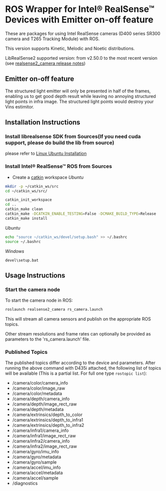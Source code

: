 # ROS Wrapper for Intel&reg; RealSense&trade; Devices with Emitter on-off feature

These are packages for using Intel RealSense cameras (D400 series SR300 camera and T265 Tracking Module) with ROS.

This version supports Kinetic, Melodic and Noetic distributions.


LibRealSense2 supported version: from v2.50.0 to the most recent version (see [realsense2_camera release notes](https://github.com/IntelRealSense/realsense-ros/releases))


## Emitter on-off feature
The structured light emitter will only be presented in half of the frames, enabling us to get good depth result while leaving no annoying structured light points in infra image. The structured light points would destroy your Vins estimitor.
## Installation Instructions
### Install librealsense SDK from Sources(If you need cuda support, please do build the lib from source)
please refer to [Linux Ubuntu Installation](https://github.com/IntelRealSense/librealsense/blob/master/doc/installation.md)
### Install Intel&reg; RealSense&trade; ROS from Sources

  - Create a [catkin](http://wiki.ros.org/catkin#Installing_catkin) workspace
    *Ubuntu*

  ```bash
  mkdir -p ~/catkin_ws/src
  cd ~/catkin_ws/src/
  ```

  
  ```bash
  catkin_init_workspace
  cd ..
  catkin_make clean
  catkin_make -DCATKIN_ENABLE_TESTING=False -DCMAKE_BUILD_TYPE=Release
  catkin_make install
  ```

  *Ubuntu*

  ```bash
  echo "source ~/catkin_ws/devel/setup.bash" >> ~/.bashrc
  source ~/.bashrc
  ```

  *Windows*

  ```batch
  devel\setup.bat
  ```

## Usage Instructions

### Start the camera node

To start the camera node in ROS:

```bash
roslaunch realsense2_camera rs_camera.launch
```

This will stream all camera sensors and publish on the appropriate ROS topics.

Other stream resolutions and frame rates can optionally be provided as parameters to the 'rs_camera.launch' file.

### Published Topics

The published topics differ according to the device and parameters.
After running the above command with D435i attached, the following list of topics will be available (This is a partial list. For full one type `rostopic list`):

- /camera/color/camera_info
- /camera/color/image_raw
- /camera/color/metadata
- /camera/depth/camera_info
- /camera/depth/image_rect_raw
- /camera/depth/metadata
- /camera/extrinsics/depth_to_color
- /camera/extrinsics/depth_to_infra1
- /camera/extrinsics/depth_to_infra2
- /camera/infra1/camera_info
- /camera/infra1/image_rect_raw
- /camera/infra2/camera_info
- /camera/infra2/image_rect_raw
- /camera/gyro/imu_info
- /camera/gyro/metadata
- /camera/gyro/sample
- /camera/accel/imu_info
- /camera/accel/metadata
- /camera/accel/sample
- /diagnostics

